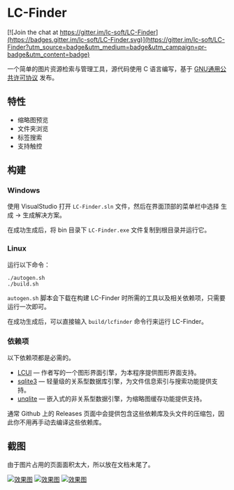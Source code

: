 # LC-Finder

[![Join the chat at https://gitter.im/lc-soft/LC-Finder](https://badges.gitter.im/lc-soft/LC-Finder.svg)](https://gitter.im/lc-soft/LC-Finder?utm_source=badge&utm_medium=badge&utm_campaign=pr-badge&utm_content=badge)

一个简单的图片资源检索与管理工具，源代码使用 C 语言编写，基于 [GNU通用公共许可协议](http://www.gnu.org/licenses/gpl-2.0.html) 
发布。

## 特性
- 缩略图预览
- 文件夹浏览
- 标签搜索
- 支持触控

## 构建

### Windows

使用 VisualStudio 打开 `LC-Finder.sln` 文件，然后在界面顶部的菜单栏中选择 生成 -> 生成解决方案。

在成功生成后，将 bin 目录下 `LC-Finder.exe` 文件复制到根目录并运行它。

### Linux

运行以下命令：

	./autogen.sh
	./build.sh

`autogen.sh` 脚本会下载在构建 LC-Finder 时所需的工具以及相关依赖项，只需要运行一次即可。

在成功生成后，可以直接输入 `build/lcfinder` 命令行来运行 LC-Finder。

### 依赖项

以下依赖项都是必需的。

 * [LCUI](https://lcui.lc-soft.io) — 作者写的一个图形界面引擎，为本程序提供图形界面支持。
 * [sqlite3](https://www.sqlite.org/) — 轻量级的关系型数据库引擎，为文件信息索引与搜索功能提供支持。
 * [unqlite](https://www.unqlite.org/) — 嵌入式的非关系型数据引擎，为缩略图缓存功能提供支持。
 
通常 Github 上的 Releases 页面中会提供包含这些依赖库及头文件的压缩包，因此你不用再手动去编译这些依赖库。

## 截图

由于图片占用的页面面积太大，所以放在文档末尾了。

[![](https://cloud.githubusercontent.com/assets/1730073/16550438/0dc2374c-41dd-11e6-85be-b7103df79a7b.png "效果图")](https://cloud.githubusercontent.com/assets/1730073/16550438/0dc2374c-41dd-11e6-85be-b7103df79a7b.png)
[![](https://cloud.githubusercontent.com/assets/1730073/16550610/2d4350e0-41df-11e6-980c-061a0ea160b5.png "效果图")](https://cloud.githubusercontent.com/assets/1730073/16550610/2d4350e0-41df-11e6-980c-061a0ea160b5.png)
[![](https://cloud.githubusercontent.com/assets/1730073/15278979/e7943edc-1b51-11e6-87ab-7fc673b978b2.png "效果图")](https://cloud.githubusercontent.com/assets/1730073/15278979/e7943edc-1b51-11e6-87ab-7fc673b978b2.png)
